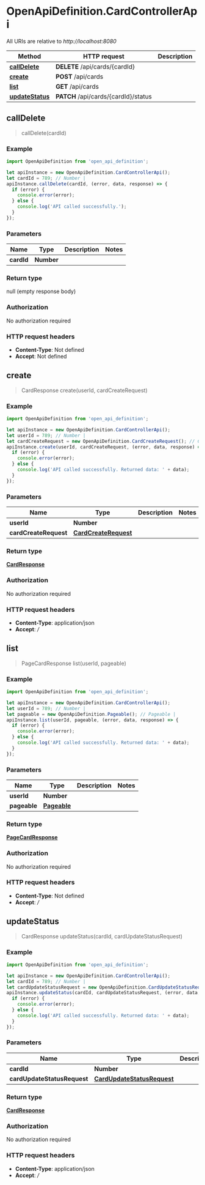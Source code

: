 # OpenApiDefinition.CardControllerApi

All URIs are relative to *http://localhost:8080*

Method | HTTP request | Description
------------- | ------------- | -------------
[**callDelete**](CardControllerApi.md#callDelete) | **DELETE** /api/cards/{cardId} | 
[**create**](CardControllerApi.md#create) | **POST** /api/cards | 
[**list**](CardControllerApi.md#list) | **GET** /api/cards | 
[**updateStatus**](CardControllerApi.md#updateStatus) | **PATCH** /api/cards/{cardId}/status | 



## callDelete

> callDelete(cardId)



### Example

```javascript
import OpenApiDefinition from 'open_api_definition';

let apiInstance = new OpenApiDefinition.CardControllerApi();
let cardId = 789; // Number | 
apiInstance.callDelete(cardId, (error, data, response) => {
  if (error) {
    console.error(error);
  } else {
    console.log('API called successfully.');
  }
});
```

### Parameters


Name | Type | Description  | Notes
------------- | ------------- | ------------- | -------------
 **cardId** | **Number**|  | 

### Return type

null (empty response body)

### Authorization

No authorization required

### HTTP request headers

- **Content-Type**: Not defined
- **Accept**: Not defined


## create

> CardResponse create(userId, cardCreateRequest)



### Example

```javascript
import OpenApiDefinition from 'open_api_definition';

let apiInstance = new OpenApiDefinition.CardControllerApi();
let userId = 789; // Number | 
let cardCreateRequest = new OpenApiDefinition.CardCreateRequest(); // CardCreateRequest | 
apiInstance.create(userId, cardCreateRequest, (error, data, response) => {
  if (error) {
    console.error(error);
  } else {
    console.log('API called successfully. Returned data: ' + data);
  }
});
```

### Parameters


Name | Type | Description  | Notes
------------- | ------------- | ------------- | -------------
 **userId** | **Number**|  | 
 **cardCreateRequest** | [**CardCreateRequest**](CardCreateRequest.md)|  | 

### Return type

[**CardResponse**](CardResponse.md)

### Authorization

No authorization required

### HTTP request headers

- **Content-Type**: application/json
- **Accept**: */*


## list

> PageCardResponse list(userId, pageable)



### Example

```javascript
import OpenApiDefinition from 'open_api_definition';

let apiInstance = new OpenApiDefinition.CardControllerApi();
let userId = 789; // Number | 
let pageable = new OpenApiDefinition.Pageable(); // Pageable | 
apiInstance.list(userId, pageable, (error, data, response) => {
  if (error) {
    console.error(error);
  } else {
    console.log('API called successfully. Returned data: ' + data);
  }
});
```

### Parameters


Name | Type | Description  | Notes
------------- | ------------- | ------------- | -------------
 **userId** | **Number**|  | 
 **pageable** | [**Pageable**](.md)|  | 

### Return type

[**PageCardResponse**](PageCardResponse.md)

### Authorization

No authorization required

### HTTP request headers

- **Content-Type**: Not defined
- **Accept**: */*


## updateStatus

> CardResponse updateStatus(cardId, cardUpdateStatusRequest)



### Example

```javascript
import OpenApiDefinition from 'open_api_definition';

let apiInstance = new OpenApiDefinition.CardControllerApi();
let cardId = 789; // Number | 
let cardUpdateStatusRequest = new OpenApiDefinition.CardUpdateStatusRequest(); // CardUpdateStatusRequest | 
apiInstance.updateStatus(cardId, cardUpdateStatusRequest, (error, data, response) => {
  if (error) {
    console.error(error);
  } else {
    console.log('API called successfully. Returned data: ' + data);
  }
});
```

### Parameters


Name | Type | Description  | Notes
------------- | ------------- | ------------- | -------------
 **cardId** | **Number**|  | 
 **cardUpdateStatusRequest** | [**CardUpdateStatusRequest**](CardUpdateStatusRequest.md)|  | 

### Return type

[**CardResponse**](CardResponse.md)

### Authorization

No authorization required

### HTTP request headers

- **Content-Type**: application/json
- **Accept**: */*

